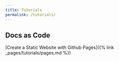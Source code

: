 ```yaml
---
title: Tutorials
permalink: /tutorials/
---
```

## Docs as Code
[Create a Static Website with Github Pages]({% link _pages/tutorials/pages.md %})